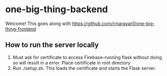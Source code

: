 # one-big-thing-backend
Welcome! This goes along with https://github.com/rrnarayan1/one-big-thing-frontend

## How to run the server locally
1. Must ask for certificate to access Firebase–running flask without doing so will result in a error. Place certificate in root directory
2. Run ./setup.sh. This loads the certificate and starts the Flask server.
